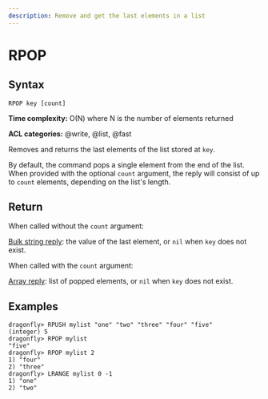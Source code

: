 ```yaml
---
description: Remove and get the last elements in a list
---
```


# RPOP

## Syntax

    RPOP key [count]

**Time complexity:** O(N) where N is the number of elements returned

**ACL categories:** @write, @list, @fast

Removes and returns the last elements of the list stored at `key`.

By default, the command pops a single element from the end of the list.
When provided with the optional `count` argument, the reply will consist of up
to `count` elements, depending on the list's length.

## Return

When called without the `count` argument:

[Bulk string reply](https://redis.io/docs/reference/protocol-spec#resp-bulk-strings): the value of the last element, or `nil` when `key` does not exist.

When called with the `count` argument:

[Array reply](https://redis.io/docs/reference/protocol-spec#resp-arrays): list of popped elements, or `nil` when `key` does not exist.

## Examples

```shell
dragonfly> RPUSH mylist "one" "two" "three" "four" "five"
(integer) 5
dragonfly> RPOP mylist
"five"
dragonfly> RPOP mylist 2
1) "four"
2) "three"
dragonfly> LRANGE mylist 0 -1
1) "one"
2) "two"
```
